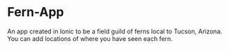 # Fern-App
An app created in Ionic to be a field guild of ferns local to Tucson, Arizona. You can add locations of where you have seen each fern.
